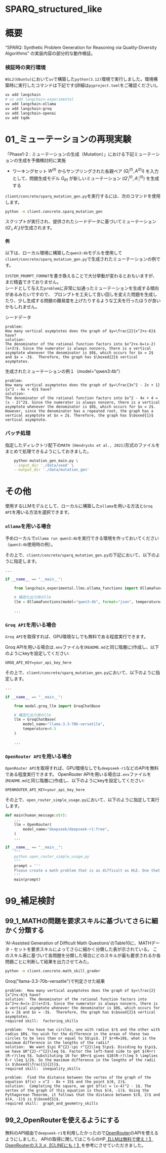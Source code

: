 # SPARQ_structured_like 

# 概要
“SPARQ: Synthetic Problem Generation for Reasoning via Quality-Diversity Algorithms” の実装内容の部分的な動作検証。

### 検証時の実行環境

`WSL2(Ubuntu)`において`uv`で構築した`python(3.12)`環境で実行しました。環境構築時に実行したコマンドは下記です(詳細は`pyproject.toml`をご確認ください)。

```bash
uv add langchain
# uv add langchain-experimental
uv add langchain-ollama
uv add langchain-groq
uv add langchain-openai
uv add tqdm
```


# 01_ミューテーションの再現実験

「Phase1-2 : ミューテーションの生成（Mutation）」における下記ミューテーションの生成を予備検討的に実施  

- ワーキングセット $`W^{(t)}`$  からサンプリングされた各親ペア $`(Q^{(t)}_i, A^{(t)}i)`$ を入力として、問題生成モデル $`G_{\theta1}`$  が新しいミューテーション $`(Q'^{(t)}_i, A'^{(t)}_i)`$ を生成する


`client/concrete/sparq_mutation_gen.py`を実行するには、次のコマンドを使用します。

```bash
python -m client.concrete.sparq_mutation_gen
```

スクリプトが実行され、提供されたシードデータに基づいてミューテーション$`(Q'_i, A'_i)`$が生成されます。

#### 例

以下は、ローカル環境に構築した`qwen3:4b`モデルを使用して`client/concrete/sparq_mutation_gen.py`で生成されたミューテーションの例です。  

[//]: # (原著のやりかたとは異なりますが、ここでは別の試みとして、3つのFew-shotに対して、追加で2つのミューテーションを生成するということをしています。  )

`SYSTEM_PROMPT_FORMAT`を書き換えることで大分挙動が変わるとおもいますが、まだ精査できておりません。  
シードとして与えた`problem`に非常に似通ったミューテーションを生成する傾向があるみたいですので、
プロンプトを工夫して言い回しを変えた問題を生成したり、少し生成する問題の難易度を上げたりするような工夫を行ったほうが良いかもしれません。 

シードデータ
```text
problem: 
How many vertical asymptotes does the graph of $y=\frac{2}{x^2+x-6}$ have?
solution:
The denominator of the rational function factors into $x^2+x-6=(x-2)(x+3)$. Since the numerator is always nonzero, there is a vertical asymptote whenever the denominator is $0$, which occurs for $x = 2$ and $x = -3$.  Therefore, the graph has $\boxed{2}$ vertical asymptotes.
```


生成されたミューテーションの例１（model="qwen3:4b”）
```text
problem:
How many vertical asymptotes does the graph of $y=\frac{3x^2 - 2x + 1}{x^2 - 4x + 4}$ have?
solution:
The denominator of the rational function factors into $x^2 - 4x + 4 = (x - 2)^2$. Since the numerator is always nonzero, there is a vertical asymptote whenever the denominator is $0$, which occurs for $x = 2$. However, since the denominator has a repeated root, the graph has a vertical asymptote at $x = 2$. Therefore, the graph has $\boxed{1}$ vertical asymptote.
```
### バッチ処理
指定したディレクトリ配下の`MATH [Hendrycks et al., 2021]`形式のファイルをまとめて処理できるようにしておきました。
```bash
    python mutation_gen_main.py \
	--input_dir './data/seed' \
	--output_dir './data/mutation_gen'
```

# その他

使用するLLMモデルとして、ローカルに構築した`ollama`を用いる方法と`Groq API`を用いる方法を選択できます。

### `ollama`を用いる場合
予めローカルで`ollama run qwen3:4b`を実行できる環境を作っておいてください（`qwen3:4b`使用時の例）。

その上で、`client/concrete/sparq_mutation_gen.py`の下記において、以下のように指定します。

```python
...

if __name__ == "__main__":

    from langchain_experimental.llms.ollama_functions import OllamaFunctions

    # 構造化出力用のllm
    llm = OllamaFunctions(model="qwen3:4b", format="json", temperature=0.5)
    
    ...
```

### `Groq API`を用いる場合
`Groq API`を取得すれば、GPU環境なしでも無料である程度実行できます。

Groq APIを用いる場合は`.env`ファイルを(`README.md`と同じ階層に)作成し、以下のようにkeyを設定してください:  
```  
GROQ_API_KEY=your_api_key_here
```
その上で、`client/concrete/sparq_mutation_gen.py`において、以下のように指定します。

```python
...

if __name__ == "__main__":

    from model.groq_llm import GroqChatBase

    # 構造化出力用のllm
    llm = GroqChatBase(
        model_name="llama-3.3-70b-versatile",
        temperature=0.5
    )
    
    ...
```

### `OpenRouter API`を用いる場合
`OpenRouter API`を取得すれば、GPU環境なしでも`deepseek-r1`などのAPIを無料である程度実行できます。
OpenRouter APIを用いる場合は`.env`ファイルを(`README.md`と同じ階層に)作成し、以下のようにkeyを設定してください:
```
OPENROUTER_API_KEY=your_api_key_here
```
その上で、`open_router_simple_usage.py`において、以下のように指定して実行します。

```python
def main(human_message:str):
    ...
    llm = OpenRouter(
        model_name="deepseek/deepseek-r1:free",
    ) 
    ...

if __name__ == "__main__":
    """
    python open_router_simple_usage.py 
    """
    prompt = '''
    Please create a math problem that is as difficult as HLE. One that even you cannot solve. However, it must be a valid math problem, including one solution and the conditions necessary to obtain that solution.
    '''
    main(prompt)

```


# 99_補足検討

## 99_1_MATHの問題を要求スキルに基づいてさらに細かく分類する

'AI-Assisted Generation of Difficult Math Questions'のTable10に、MATHデータ・セットを要求スキルによってさらに細かく分類した表が示されている。
このスキル表に基づいて各問題を分類した場合にどのスキルが最も要求されるか各問題ごとに判断して結果を出力させてみた。

```bash
python -m client.concrete.math_skill_grader
```

Groq("llama-3.3-70b-versatile")で判定させた結果

```text
problem:  How many vertical asymptotes does the graph of $y=\frac{2}{x^2+x-6}$ have?
solution:  The denominator of the rational function factors into $x^2+x-6=(x-2)(x+3)$. Since the numerator is always nonzero, there is a vertical asymptote whenever the denominator is $0$, which occurs for $x = 2$ and $x = -3$.  Therefore, the graph has $\boxed{2}$ vertical asymptotes.
required skill:  factoring_skills
```
```text
problem:  You have two circles, one with radius $r$ and the other with radius $R$. You wish for the difference in the areas of these two circles to be less than or equal to 5$\pi$. If $r+R=10$, what is the maximum difference in the lengths of the radii?
solution:  We want $\pi R^{2}-\pi r^{2}\leq 5\pi$. Dividing by $\pi$, we have $R^{2}-r^{2}\leq 5$. Factor the left-hand side to get $(R+r)(R-r)\leq 5$. Substituting 10 for $R+r$ gives $10(R-r)\leq 5 \implies R-r \leq 1/2$. So the maximum difference in the lengths of the radii is $\boxed{\frac{1}{2}}$.
required skill:  inequality_skills
```
```text
problem:  Find the distance between the vertex of the graph of the equation $f(x) = x^2 - 8x + 15$ and the point $(0, 2)$.
solution:  Completing the square, we get $f(x) = (x-4)^2 - 1$. The vertex of the graph of this equation is thus $(4, -1)$. Using the Pythagorean Theorem, it follows that the distance between $(0, 2)$ and $(4, -1)$ is $\boxed{5}$.
required skill:  graph_and_geometry_skills
```

## 99_2_OpenRouterを使えるようにする

無料のAPI経由で`deepseek-r1`を利用したかったので[OpenRouter](https://openrouter.ai/)のAPIを使えるようにしました。
APIの取得に関してはこちらのHP[【LLMは無料で使え！】OpenRouterのススメ【CLINEにも！】](https://zenn.dev/asap/articles/5cda4576fbe7cb)を参考にさせていただきました。






